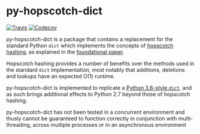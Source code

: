 py-hopscotch-dict
=================

[![Travis](https://img.shields.io/travis/mischif/py-hopscotch-dict.svg)](https://travis-ci.org/mischif/py-hopscotch-dict)
[![Codecov](https://img.shields.io/codecov/c/github/mischif/py-hopscotch-dict.svg)](https://codecov.io/gh/mischif/py-hopscotch-dict)

py-hopscotch-dict is a package that contains a replacement for the standard Python `dict` which implements the concepts of [hopscotch hashing](https://en.wikipedia.org/wiki/Hopscotch_hashing), as explained in the [foundational paper](http://mcg.cs.tau.ac.il/papers/disc2008-hopscotch.pdf).

Hopscotch hashing provides a number of benefits over the methods used in the standard `dict` implementation, most notably that additions, deletions and lookups have an expected O(1) runtime.

py-hopscotch-dict is implemented to replicate a [Python 3.6-style `dict`](https://youtu.be/npw4s1QTmPg), and as such brings additional effects to Python 2.7 beyond those of hopscotch hashing.

py-hopscotch-dict has not been tested in a concurrent environment and thusly cannot be guaranteed to function correctly in conjunction with multi-threading, across multiple processes or in an asynchronous environment
